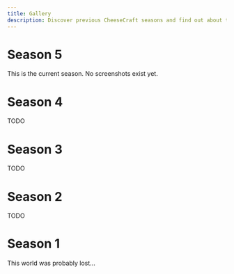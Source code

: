 ```yaml
---
title: Gallery
description: Discover previous CheeseCraft seasons and find out about their history
---
```


# Season 5

This is the current season. No screenshots exist yet.

# Season 4

TODO

# Season 3

TODO

# Season 2

TODO

# Season 1

This world was probably lost...
